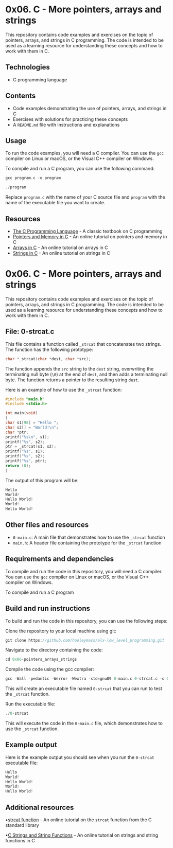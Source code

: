 # 0x06. C - More pointers, arrays and strings

This repository contains code examples and exercises on the topic of pointers, arrays, and strings in C programming. The code is intended to be used as a learning resource for understanding these concepts and how to work with them in C.

## Technologies

- C programming language

## Contents

- Code examples demonstrating the use of pointers, arrays, and strings in C
- Exercises with solutions for practicing these concepts
- A `README.md` file with instructions and explanations

## Usage

To run the code examples, you will need a C compiler. You can use the `gcc` compiler on Linux or macOS, or the Visual C++ compiler on Windows.

To compile and run a C program, you can use the following command:

```c
gcc program.c -o program
```
```c
./program
```

Replace `program.c` with the name of your C source file and `program` with the name of the executable file you want to create.

## Resources

- [The C Programming Language](https://www.amazon.com/Programming-Language-2nd-Brian-Kernighan/dp/0131103628) - A classic textbook on C programming
- [Pointers and Memory in C](https://www.tutorialspoint.com/cprogramming/c_pointers.htm) - An online tutorial on pointers and memory in C
- [Arrays in C](https://www.tutorialspoint.com/cprogramming/c_arrays.htm) - An online tutorial on arrays in C
- [Strings in C](https://www.tutorialspoint.com/cprogramming/c_strings.htm) - An online tutorial on strings in C

# 0x06. C - More pointers, arrays and strings

This repository contains code examples and exercises on the topic of pointers, arrays, and strings in C programming. The code is intended to be used as a learning resource for understanding these concepts and how to work with them in C.

## File: 0-strcat.c

This file contains a function called `_strcat` that concatenates two strings. The function has the following prototype:

```c
char *_strcat(char *dest, char *src);
```

The function appends the `src` string to the `dest` string, overwriting the terminating null byte (`\0`) at the end of `dest`, and then adds a terminating null byte. The function returns a pointer to the resulting string `dest`.

Here is an example of how to use the `_strcat` function:

```c
#include "main.h"
#include <stdio.h>

int main(void)
{
char s1[98] = "Hello ";
char s2[] = "World!\n";
char *ptr;
printf("%s\n", s1);
printf("%s", s2);
ptr = _strcat(s1, s2);
printf("%s", s1);
printf("%s", s2);
printf("%s", ptr);
return (0);
}
```

The output of this program will be:

```c
Hello
World!
Hello World!
World!
Hello World!
```

## Other files and resources

- `0-main.c`: A main file that demonstrates how to use the `_strcat` function
- `main.h`: A header file containing the prototype for the `_strcat` function

## Requirements and dependencies

To compile and run the code in this repository, you will need a C compiler. You can use the `gcc` compiler on Linux or macOS, or the Visual C++ compiler on Windows.

To compile and run a C program


## Build and run instructions
To build and run the code in this repository, you can use the following steps:

Clone the repository to your local machine using git:

```c
git clone https://github.com/hooleymass/alx-low_level_programming.git
```
Navigate to the directory containing the code:

```c
cd 0x06-pointers_arrays_strings
```
Compile the code using the gcc compiler:
```c
gcc -Wall -pedantic -Werror -Wextra -std=gnu89 0-main.c 0-strcat.c -o 0-strcat
```
This will create an executable file named `0-strcat` that you can run to test the `_strcat` function.

Run the executable file:
```c
./0-strcat
```

This will execute the code in the `0-main.c` file, which demonstrates how to use the `_strcat` function.


## Example output
Here is the example output you should see when you run the `0-strcat` executable file:

```c
Hello 
World!
Hello World!
World!
Hello World!
```

## Additional resources
•[strcat function](https://www.tutorialspoint.com/c_standard_library/c_function_strcat.htm) - An online tutorial on the `strcat` function from the C standard library

•[C Strings and String Functions](https://www.tutorialspoint.com/cprogramming/c_strings.htm) - An online tutorial on strings and string functions in C


